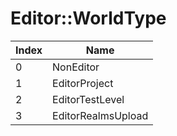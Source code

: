 # Editor::WorldType

Index | Name
--- | ---
0 | NonEditor
1 | EditorProject
2 | EditorTestLevel
3 | EditorRealmsUpload